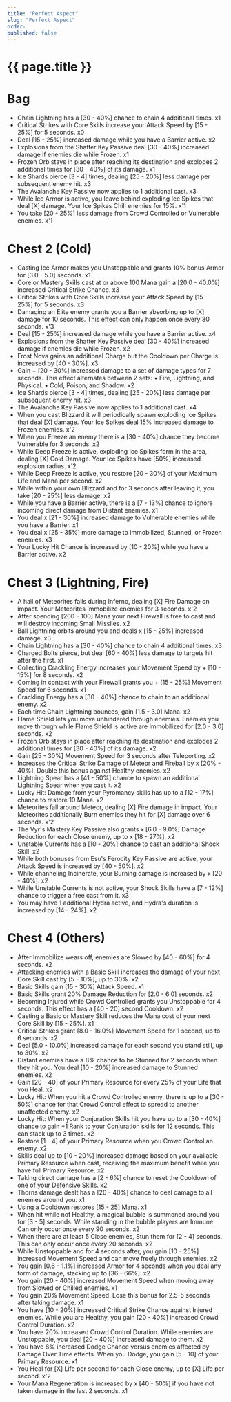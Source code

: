 ```yaml
---
title: "Perfect Aspect"
slug: "Perfect Aspect"
order: 
published: false
---
```


# {{ page.title }}

# Bag
- Chain Lightning has a [30 - 40%] chance to chain 4 additional times. x1
- Critical Strikes with Core Skills increase your Attack Speed by [15 - 25%] for 5 seconds. x0
- Deal [15 - 25%] increased damage while you have a Barrier active. x2
- Explosions from the Shatter Key Passive deal [30 - 40%] increased damage if enemies die while Frozen. x1
- Frozen Orb stays in place after reaching its destination and explodes 2 additional times for [30 - 40%] of its damage. x1
- Ice Shards pierce [3 - 4] times, dealing [25 - 20%] less damage per subsequent enemy hit. x3
- The Avalanche Key Passive now applies to 1 additional cast. x3
- While Ice Armor is active, you leave behind exploding Ice Spikes that deal [X] damage. Your Ice Spikes Chill enemies for 15%. x'1
- You take [20 - 25%] less damage from Crowd Controlled or Vulnerable enemies. x'1

# Chest 2 (Cold)
- Casting Ice Armor makes you Unstoppable and grants 10% bonus Armor for [3.0 - 5.0] seconds. x1
- Core or Mastery Skills cast at or above 100 Mana gain a [20.0 - 40.0%] increased Critical Strike Chance. x3
- Critical Strikes with Core Skills increase your Attack Speed by [15 - 25%] for 5 seconds. x3
- Damaging an Elite enemy grants you a Barrier absorbing up to [X] damage for 10 seconds. This effect can only happen once every 30 seconds. x'3
- Deal [15 - 25%] increased damage while you have a Barrier active. x4
- Explosions from the Shatter Key Passive deal [30 - 40%] increased damage if enemies die while Frozen. x2
- Frost Nova gains an additional Charge but the Cooldown per Charge is increased by [40 - 30%]. x3
- Gain + [20 - 30%] increased damage to a set of damage types for 7 seconds. This effect alternates between 2 sets: • Fire, Lightning, and Physical. • Cold, Poison, and Shadow. x2
- Ice Shards pierce [3 - 4] times, dealing [25 - 20%] less damage per subsequent enemy hit. x3
- The Avalanche Key Passive now applies to 1 additional cast. x4
- When you cast Blizzard it will periodically spawn exploding Ice Spikes that deal [X] damage. Your Ice Spikes deal 15% increased damage to Frozen enemies. x'2
- When you Freeze an enemy there is a [30 - 40%] chance they become Vulnerable for 3 seconds. x2
- While Deep Freeze is active, exploding Ice Spikes form in the area, dealing [X] Cold Damage. Your Ice Spikes have [50%] increased explosion radius. x'2
- While Deep Freeze is active, you restore [20 - 30%] of your Maximum Life and Mana per second. x2
- While within your own Blizzard and for 3 seconds after leaving it, you take [20 - 25%] less damage. x2
- While you have a Barrier active, there is a [7 - 13%] chance to ignore incoming direct damage from Distant enemies. x1
- You deal x [21 - 30%] increased damage to Vulnerable enemies while you have a Barrier. x1
- You deal x [25 - 35%] more damage to Immobilized, Stunned, or Frozen enemies. x3
- Your Lucky Hit Chance is increased by [10 - 20%] while you have a Barrier active. x2

# Chest 3 (Lightning, Fire)
- A hail of Meteorites falls during Inferno, dealing [X] Fire Damage on impact. Your Meteorites Immobilize enemies for 3 seconds. x'2
- After spending [200 - 100] Mana your next Firewall is free to cast and will destroy incoming Small Missiles. x2
- Ball Lightning orbits around you and deals x [15 - 25%] increased damage. x3
- Chain Lightning has a [30 - 40%] chance to chain 4 additional times. x3
- Charged Bolts pierce, but deal [60 - 40%] less damage to targets hit after the first. x1
- Collecting Crackling Energy increases your Movement Speed by + [10 - 15%] for 8 seconds. x2
- Coming in contact with your Firewall grants you + [15 - 25%] Movement Speed for 6 seconds. x1
- Crackling Energy has a [30 - 40%] chance to chain to an additional enemy. x2
- Each time Chain Lightning bounces, gain [1.5 - 3.0] Mana. x2
- Flame Shield lets you move unhindered through enemies. Enemies you move through while Flame Shield is active are Immobilized for [2.0 - 3.0] seconds. x2
- Frozen Orb stays in place after reaching its destination and explodes 2 additional times for [30 - 40%] of its damage. x2
- Gain [25 - 30%] Movement Speed for 3 seconds after Teleporting. x2
- Increases the Critical Strike Damage of Meteor and Fireball by x [20% - 40%]. Double this bonus against Healthy enemies. x2
- Lightning Spear has a [41 - 50%] chance to spawn an additional Lightning Spear when you cast it. x2
- Lucky Hit: Damage from your Pyromancy skills has up to a [12 - 17%] chance to restore 10 Mana. x2
- Meteorites fall around Meteor, dealing [X] Fire damage in impact. Your Meteorites additionally Burn enemies they hit for [X] damage over 6 seconds. x'2
- The Vyr's Mastery Key Passive also grants x [6.0 - 9.0%] Damage Reduction for each Close enemy, up to x [18 - 27%]. x2
- Unstable Currents has a [10 - 20%] chance to cast an additional Shock Skill. x2
- While both bonuses from Esu's Ferocity Key Passive are active, your Attack Speed is increased by [40 - 50%]. x2
- While channeling Incinerate, your Burning damage is increased by x [20 - 40%]. x2
- While Unstable Currents is not active, your Shock Skills have a [7 - 12%] chance to trigger a free cast from it. x3
- You may have 1 additional Hydra active, and Hydra's duration is increased by [14 - 24%]. x2

# Chest 4 (Others)
- After Immobilize wears off, enemies are Slowed by [40 - 60%] for 4 seconds. x2
- Attacking enemies with a Basic Skill increases the damage of your next Core Skill cast by [5 - 10%], up to 30%. x2
- Basic Skills gain [15 - 30%] Attack Speed. x1
- Basic Skills grant 20% Damage Reduction for [2.0 - 6.0] seconds. x2
- Becoming Injured while Crowd Controlled grants you Unstoppable for 4 seconds. This effect has a [40 - 20] second Cooldown. x2
- Casting a Basic or Mastery Skill reduces the Mana cost of your next Core Skill by [15 - 25%]. x1
- Critical Strikes grant [8.0 - 16.0%] Movement Speed for 1 second, up to 6 seconds. x2
- Deal [5.0 - 10.0%] increased damage for each second you stand still, up to 30%. x2
- Distant enemies have a 8% chance to be Stunned for 2 seconds when they hit you. You deal [10 - 20%] increased damage to Stunned enemies. x2
- Gain [20 - 40] of your Primary Resource for every 25% of your Life that you Heal. x2
- Lucky Hit: When you hit a Crowd Controlled enemy, there is up to a [30 - 50%] chance for that Crowd Control effect to spread to another unaffected enemy. x2
- Lucky Hit: When your Conjuration Skills hit you have up to a [30 - 40%] chance to gain +1 Rank to your Conjuration skills for 12 seconds. This can stack up to 3 times. x2
- Restore [1 - 4] of your Primary Resource when you Crowd Control an enemy. x2
- Skills deal up to [10 - 20%] increased damage based on your available Primary Resource when cast, receiving the maximum benefit while you have full Primary Resource. x2
- Taking direct damage has a [2 - 6%] chance to reset the Cooldown of one of your Defensive Skills. x2
- Thorns damage dealt has a [20 - 40%] chance to deal damage to all enemies around you. x1
- Using a Cooldown restores [15 - 25] Mana. x1
- When hit while not Healthy, a magical bubble is summoned around you for [3 - 5] seconds. While standing in the bubble players are Immune. Can only occur once every 90 seconds. x2
- When there are at least 5 Close enemies, Stun them for [2 - 4] seconds. This can only occur once every 20 seconds. x2
- While Unstoppable and for 4 seconds after, you gain [10 - 25%] increased Movement Speed and can move freely through enemies. x2
- You gain [0.6 - 1.1%] increased Armor for 4 seconds when you deal any form of damage, stacking up to [36 - 66%]. x2
- You gain [20 - 40%] increased Movement Speed when moving away from Slowed or Chilled enemies. x1
- You gain 20% Movement Speed. Lose this bonus for 2.5-5 seconds after taking damage. x1
- You have [10 - 20%] increased Critical Strike Chance against Injured enemies. While you are Healthy, you gain [20 - 40%] increased Crowd Control Duration. x2
- You have 20% increased Crowd Control Duration. While enemies are Unstoppable, you deal [20 - 40%] increased damage to them. x2
- You have 8% increased Dodge Chance versus enemies affected by Damage Over Time effects. When you Dodge, you gain [5 - 10] of your Primary Resource. x1
- You Heal for [X] Life per second for each Close enemy, up to [X] Life per second. x'2
- Your Mana Regeneration is increased by x [40 - 50%] if you have not taken damage in the last 2 seconds. x1
